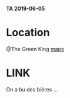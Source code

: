 **TA 2019-06-05**

# Location
@The Green King [maps]

# LINK 
On a bu des bières ... 

[maps]:https://goo.gl/maps/SdBJGrVeKtQCmiYY9
